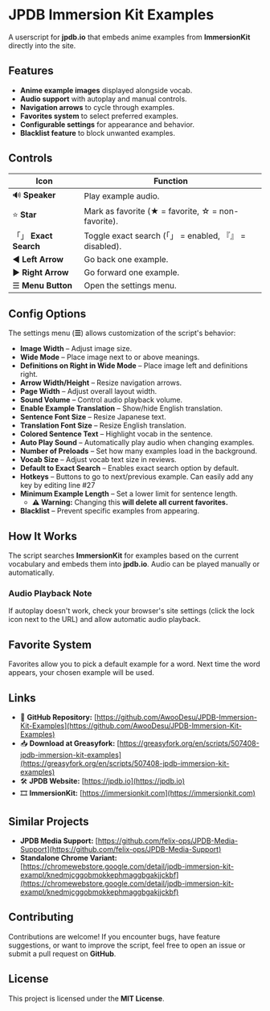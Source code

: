 # JPDB Immersion Kit Examples  

A userscript for **jpdb.io** that embeds anime examples from **ImmersionKit** directly into the site.  

## Features  

- **Anime example images** displayed alongside vocab.  
- **Audio support** with autoplay and manual controls.  
- **Navigation arrows** to cycle through examples.  
- **Favorites system** to select preferred examples.  
- **Configurable settings** for appearance and behavior.  
- **Blacklist feature** to block unwanted examples.  

## Controls  

| Icon | Function |
|------|----------|
| 🔊 **Speaker** | Play example audio. |
| ⭐ **Star** | Mark as favorite (★ = favorite, ☆ = non-favorite). |
| 「」 **Exact Search** | Toggle exact search (「」 = enabled, 『』 = disabled). |
| ◀ **Left Arrow** | Go back one example. |
| ▶ **Right Arrow** | Go forward one example. |
| ☰ **Menu Button** | Open the settings menu. |

## Config Options  

The settings menu (**☰**) allows customization of the script's behavior:  

- **Image Width** – Adjust image size.  
- **Wide Mode** – Place image next to or above meanings.  
- **Definitions on Right in Wide Mode** – Place image left and definitions right.  
- **Arrow Width/Height** – Resize navigation arrows.  
- **Page Width** – Adjust overall layout width.  
- **Sound Volume** – Control audio playback volume.  
- **Enable Example Translation** – Show/hide English translation.  
- **Sentence Font Size** – Resize Japanese text.  
- **Translation Font Size** – Resize English translation.  
- **Colored Sentence Text** – Highlight vocab in the sentence.  
- **Auto Play Sound** – Automatically play audio when changing examples.  
- **Number of Preloads** – Set how many examples load in the background.  
- **Vocab Size** – Adjust vocab text size in reviews.  
- **Default to Exact Search** – Enables exact search option by default.
- **Hotkeys** – Buttons to go to next/previous example. Can easily add any key by editing line #27
- **Minimum Example Length** – Set a lower limit for sentence length.  
  - **⚠ Warning:** Changing this **will delete all current favorites.**  
- **Blacklist** – Prevent specific examples from appearing.  

## How It Works  

The script searches **ImmersionKit** for examples based on the current vocabulary and embeds them into **jpdb.io**. Audio can be played manually or automatically.  

### **Audio Playback Note**  
If autoplay doesn't work, check your browser's site settings (click the lock icon next to the URL) and allow automatic audio playback.  

## Favorite System  

Favorites allow you to pick a default example for a word. Next time the word appears, your chosen example will be used.  

## Links  

- 📜 **GitHub Repository:** [https://github.com/AwooDesu/JPDB-Immersion-Kit-Examples](https://github.com/AwooDesu/JPDB-Immersion-Kit-Examples)  
- 📥 **Download at Greasyfork:** [https://greasyfork.org/en/scripts/507408-jpdb-immersion-kit-examples](https://greasyfork.org/en/scripts/507408-jpdb-immersion-kit-examples)  
- 🛠 **JPDB Website:** [https://jpdb.io](https://jpdb.io)  
- 🎞 **ImmersionKit:** [https://immersionkit.com](https://immersionkit.com)  

## Similar Projects  
 
- **JPDB Media Support:** [https://github.com/felix-ops/JPDB-Media-Support](https://github.com/felix-ops/JPDB-Media-Support)  
- **Standalone Chrome Variant:** [https://chromewebstore.google.com/detail/jpdb-immersion-kit-exampl/knedmjcggobmokkephmaggbgakjjckbf](https://chromewebstore.google.com/detail/jpdb-immersion-kit-exampl/knedmjcggobmokkephmaggbgakjjckbf) 

## Contributing  

Contributions are welcome! If you encounter bugs, have feature suggestions, or want to improve the script, feel free to open an issue or submit a pull request on **GitHub**.  

## License  

This project is licensed under the **MIT License**.  

